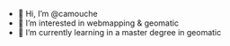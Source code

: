 - 👋 Hi, I’m @camouche
- 👀 I’m interested in webmapping & geomatic
- 🌱 I’m currently learning in a master degree in geomatic


<!---
camouche/camouche is a ✨ special ✨ repository because its `README.md` (this file) appears on your GitHub profile.
You can click the Preview link to take a look at your changes.
--->
